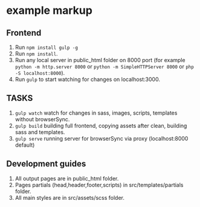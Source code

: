 # example markup

## Frontend

1. Run `npm install gulp -g`
2. Run `npm install`.
3. Run any local server in public_html folder on 8000 port (for example `python -m http.server 8000` or `python -m SimpleHTTPServer 8000` or `php -S localhost:8000`).
4. Run `gulp` to start watching for changes on localhost:3000.

## TASKS

1. `gulp watch` watch for changes in sass, images, scripts, templates without browserSync.
2. `gulp build` building full frontend, copying assets after clean, building sass and templates.
3. `gulp serve` running server for browserSync via proxy (localhost:8000 default)


## Development guides

1. All output pages are in public_html folder.
2. Pages partials (head,header,footer,scripts) in src/templates/partials folder.
3. All main styles are in src/assets/scss folder.
